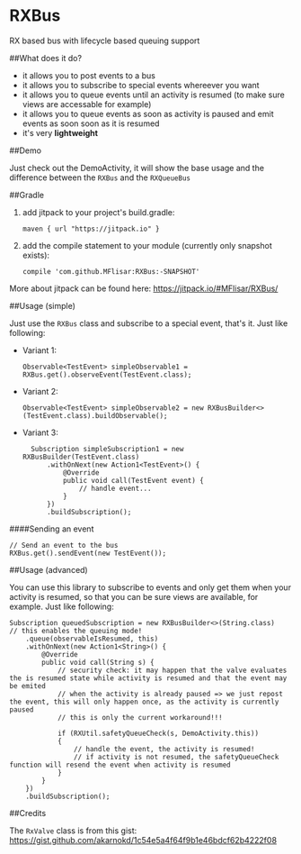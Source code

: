 # RXBus
RX based bus with lifecycle based queuing support

##What does it do?

* it allows you to post events to a bus
* it allows you to subscribe to special events whereever you want
* it allows you to queue events until an activity is resumed (to make sure views are accessable for example)
* it allows you to queue events as soon as activity is paused and emit events as soon soon as it is resumed
* it's very **lightweight**

##Demo

Just check out the DemoActivity, it will show the base usage and the difference between the `RXBus` and the `RXQueueBus`
 
##Gradle

1. add jitpack to your project's build.gradle:

   `maven { url "https://jitpack.io" }`
   
2. add the compile statement to your module (currently only snapshot exists):

   `compile 'com.github.MFlisar:RXBus:-SNAPSHOT'`
   
More about jitpack can be found here: https://jitpack.io/#MFlisar/RXBus/

##Usage (simple)

Just use the `RXBus` class and subscribe to a special event, that's it. Just like following:

* Variant 1:

    `Observable<TestEvent> simpleObservable1 = RXBus.get().observeEvent(TestEvent.class);`

* Variant 2:

    `Observable<TestEvent> simpleObservable2 = new RXBusBuilder<>(TestEvent.class).buildObservable();`
    
* Variant 3:

        Subscription simpleSubscription1 = new RXBusBuilder(TestEvent.class)
            .withOnNext(new Action1<TestEvent>() {
                @Override
                public void call(TestEvent event) {
                    // handle event...
                }
            })
            .buildSubscription();

####Sending an event
   
    // Send an event to the bus
    RXBus.get().sendEvent(new TestEvent());
    
##Usage (advanced)

You can use this library to subscribe to events and only get them when your activity is resumed, so that you can be sure views are available, for example. Just like following:

    Subscription queuedSubscription = new RXBusBuilder<>(String.class)
    // this enables the queuing mode!
        .queue(observableIsResumed, this)
        .withOnNext(new Action1<String>() {
            @Override
            public void call(String s) {
                // security check: it may happen that the valve evaluates the is resumed state while activity is resumed and that the event may be emited
                // when the activity is already paused => we just repost the event, this will only happen once, as the activity is currently paused
                // this is only the current workaround!!!

                if (RXUtil.safetyQueueCheck(s, DemoActivity.this))
                {
                    // handle the event, the activity is resumed!
                    // if activity is not resumed, the safetyQueueCheck function will resend the event when activity is resumed
                }
            }
        })
        .buildSubscription();

##Credits

The `RxValve` class is from this gist: https://gist.github.com/akarnokd/1c54e5a4f64f9b1e46bdcf62b4222f08
